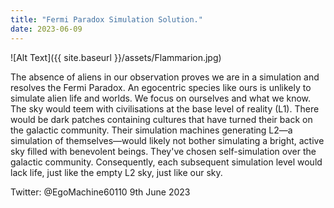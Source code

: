 ```yaml
---
title: "Fermi Paradox Simulation Solution."
date: 2023-06-09
---
```


![Alt Text]({{ site.baseurl }}/assets/Flammarion.jpg)


The absence of aliens in our observation proves we are in a simulation and resolves the Fermi Paradox. An egocentric species like ours is unlikely to simulate alien life and worlds. We focus on ourselves and what we know. The sky would teem with civilisations at the base level of reality (L1). There would be dark patches containing cultures that have turned their back on the galactic community. Their simulation machines generating L2—a simulation of themselves—would likely not bother simulating a bright, active sky filled with benevolent beings. They've chosen self-simulation over the galactic community. Consequently, each subsequent simulation level would lack life, just like the empty L2 sky, just like our sky.

Twitter: @EgoMachine60110
9th June 2023


